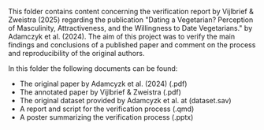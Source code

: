 This folder contains content concerning the verification report by Vijlbrief & Zweistra (2025) regarding the publication "Dating a Vegetarian? Perception of Masculinity, Attractiveness, and the Willingness to Date Vegetarians." by Adamczyk et al. (2024). The aim of this project was to verify the main findings and conclusions of a published paper and comment on the process and reproducibility of the original authors.

In this folder the following documents can be found:
- The original paper by Adamcyzk et al. (2024)		(.pdf)
- The annotated paper by Vijlbrief & Zweistra		(.pdf)
- The original dataset provided by Adamcyzk et al. at 	(dataset.sav)
- A report and script for the verification process 	(.qmd)
- A poster summarizing the verification process 		(.pptx)
